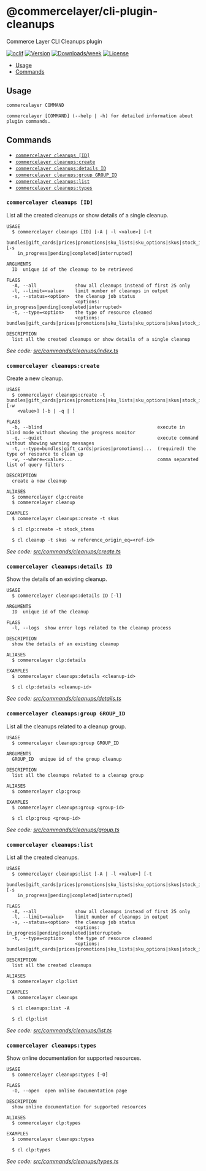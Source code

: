 # @commercelayer/cli-plugin-cleanups

Commerce Layer CLI Cleanups plugin

[![oclif](https://img.shields.io/badge/cli-oclif-brightgreen.svg)](https://oclif.io)
[![Version](https://img.shields.io/npm/v/@commercelayer/cli-plugin-cleanups.svg)](https://npmjs.org/package/@commercelayer/cli-plugin-cleanups)
[![Downloads/week](https://img.shields.io/npm/dw/@commercelayer/cli-plugin-cleanups.svg)](https://npmjs.org/package/@commercelayer/cli-plugin-cleanups)
[![License](https://img.shields.io/npm/l/@commercelayer/cli-plugin-cleanups.svg)](https://github.com/@commercelayer/cli-plugin-cleanups/blob/master/package.json)

<!-- toc -->

* [Usage](#usage)
* [Commands](#commands)
<!-- tocstop -->
## Usage
<!-- usage -->

```sh-session
commercelayer COMMAND

commercelayer [COMMAND] (--help | -h) for detailed information about plugin commands.
```
<!-- usagestop -->
## Commands
<!-- commands -->

* [`commercelayer cleanups [ID]`](#commercelayer-cleanups-id)
* [`commercelayer cleanups:create`](#commercelayer-cleanupscreate)
* [`commercelayer cleanups:details ID`](#commercelayer-cleanupsdetails-id)
* [`commercelayer cleanups:group GROUP_ID`](#commercelayer-cleanupsgroup-group_id)
* [`commercelayer cleanups:list`](#commercelayer-cleanupslist)
* [`commercelayer cleanups:types`](#commercelayer-cleanupstypes)

### `commercelayer cleanups [ID]`

List all the created cleanups or show details of a single cleanup.

```sh-session
USAGE
  $ commercelayer cleanups [ID] [-A | -l <value>] [-t
    bundles|gift_cards|prices|promotions|sku_lists|sku_options|skus|stock_items] [-s
    in_progress|pending|completed|interrupted]

ARGUMENTS
  ID  unique id of the cleanup to be retrieved

FLAGS
  -A, --all              show all cleanups instead of first 25 only
  -l, --limit=<value>    limit number of cleanups in output
  -s, --status=<option>  the cleanup job status
                         <options: in_progress|pending|completed|interrupted>
  -t, --type=<option>    the type of resource cleaned
                         <options: bundles|gift_cards|prices|promotions|sku_lists|sku_options|skus|stock_items>

DESCRIPTION
  list all the created cleanups or show details of a single cleanup
```

_See code: [src/commands/cleanups/index.ts](https://github.com/commercelayer/commercelayer-cli-plugin-cleanups/blob/main/src/commands/cleanups/index.ts)_

### `commercelayer cleanups:create`

Create a new cleanup.

```sh-session
USAGE
  $ commercelayer cleanups:create -t bundles|gift_cards|prices|promotions|sku_lists|sku_options|skus|stock_items [-w
    <value>] [-b | -q | ]

FLAGS
  -b, --blind                                          execute in blind mode without showing the progress monitor
  -q, --quiet                                          execute command without showing warning messages
  -t, --type=bundles|gift_cards|prices|promotions|...  (required) the type of resource to clean up
  -w, --where=<value>...                               comma separated list of query filters

DESCRIPTION
  create a new cleanup

ALIASES
  $ commercelayer clp:create
  $ commercelayer cleanup

EXAMPLES
  $ commercelayer cleanups:create -t skus

  $ cl clp:create -t stock_items

  $ cl cleanup -t skus -w reference_origin_eq=<ref-id>
```

_See code: [src/commands/cleanups/create.ts](https://github.com/commercelayer/commercelayer-cli-plugin-cleanups/blob/main/src/commands/cleanups/create.ts)_

### `commercelayer cleanups:details ID`

Show the details of an existing cleanup.

```sh-session
USAGE
  $ commercelayer cleanups:details ID [-l]

ARGUMENTS
  ID  unique id of the cleanup

FLAGS
  -l, --logs  show error logs related to the cleanup process

DESCRIPTION
  show the details of an existing cleanup

ALIASES
  $ commercelayer clp:details

EXAMPLES
  $ commercelayer cleanups:details <cleanup-id>

  $ cl clp:details <cleanup-id>
```

_See code: [src/commands/cleanups/details.ts](https://github.com/commercelayer/commercelayer-cli-plugin-cleanups/blob/main/src/commands/cleanups/details.ts)_

### `commercelayer cleanups:group GROUP_ID`

List all the cleanups related to a cleanup group.

```sh-session
USAGE
  $ commercelayer cleanups:group GROUP_ID

ARGUMENTS
  GROUP_ID  unique id of the group cleanup

DESCRIPTION
  list all the cleanups related to a cleanup group

ALIASES
  $ commercelayer clp:group

EXAMPLES
  $ commercelayer cleanups:group <group-id>

  $ cl clp:group <group-id>
```

_See code: [src/commands/cleanups/group.ts](https://github.com/commercelayer/commercelayer-cli-plugin-cleanups/blob/main/src/commands/cleanups/group.ts)_

### `commercelayer cleanups:list`

List all the created cleanups.

```sh-session
USAGE
  $ commercelayer cleanups:list [-A | -l <value>] [-t
    bundles|gift_cards|prices|promotions|sku_lists|sku_options|skus|stock_items] [-s
    in_progress|pending|completed|interrupted]

FLAGS
  -A, --all              show all cleanups instead of first 25 only
  -l, --limit=<value>    limit number of cleanups in output
  -s, --status=<option>  the cleanup job status
                         <options: in_progress|pending|completed|interrupted>
  -t, --type=<option>    the type of resource cleaned
                         <options: bundles|gift_cards|prices|promotions|sku_lists|sku_options|skus|stock_items>

DESCRIPTION
  list all the created cleanups

ALIASES
  $ commercelayer clp:list

EXAMPLES
  $ commercelayer cleanups

  $ cl cleanups:list -A

  $ cl clp:list
```

_See code: [src/commands/cleanups/list.ts](https://github.com/commercelayer/commercelayer-cli-plugin-cleanups/blob/main/src/commands/cleanups/list.ts)_

### `commercelayer cleanups:types`

Show online documentation for supported resources.

```sh-session
USAGE
  $ commercelayer cleanups:types [-O]

FLAGS
  -O, --open  open online documentation page

DESCRIPTION
  show online documentation for supported resources

ALIASES
  $ commercelayer clp:types

EXAMPLES
  $ commercelayer cleanups:types

  $ cl clp:types
```

_See code: [src/commands/cleanups/types.ts](https://github.com/commercelayer/commercelayer-cli-plugin-cleanups/blob/main/src/commands/cleanups/types.ts)_
<!-- commandsstop -->
